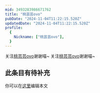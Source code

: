 ```yaml
---
mid: 3493283986671762
title: "桃芸芸ovo"
pubDate: "2024-11-04T11:22:15.520Z"
updatedDate: "2024-11-04T11:22:15.520Z"
profile:
  {
    Nickname: ["桃芸芸ovo"],
  }
---
```


关注[桃芸芸ovo](https://space.bilibili.com/3493283986671762)谢谢喵~ 关注[桃芸芸ovo](https://space.bilibili.com/3493283986671762)谢谢喵~

## 此条目有待补充
你可以在[这里](https://github.com/Yuhanawa/VTuber.ICU-Content/edit/master/v/桃芸芸ovo/index.md)编辑本文
